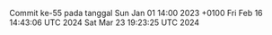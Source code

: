 Commit ke-55 pada tanggal Sun Jan 01 14:00 2023 +0100
Fri Feb 16 14:43:06 UTC 2024
Sat Mar 23 19:23:25 UTC 2024
